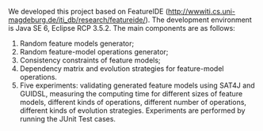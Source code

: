 We developed this project based on FeatureIDE (http://wwwiti.cs.uni-magdeburg.de/iti_db/research/featureide/). The development environment is Java SE 6, Eclipse RCP 3.5.2.
The main components are as follows:
1. Random feature models generator;
2. Random feature-model operations generator;
3. Consistency constraints of feature models;
4. Dependency matrix and evolution strategies for feature-model operations.
5. Five experiments: validating generated feature models using SAT4J and GUIDSL, measuring the computing time for different sizes of feature models, different kinds of operations, different number of operations, different kinds of evolution strategies. Experiments are performed by running the JUnit Test cases.